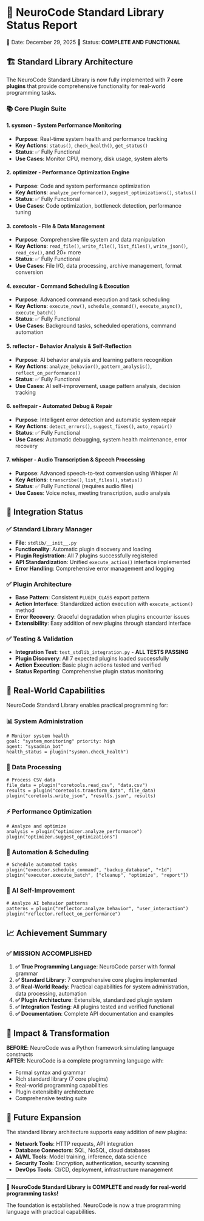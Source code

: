 🧬 NeuroCode Standard Library Status Report
===========================================

📅 Date: December 29, 2025
🎯 Status: **COMPLETE AND FUNCTIONAL**

## 🏗️ Standard Library Architecture

The NeuroCode Standard Library is now fully implemented with **7 core plugins** that provide comprehensive functionality for real-world programming tasks.

### 📚 Core Plugin Suite

#### 1. **sysmon** - System Performance Monitoring
- **Purpose**: Real-time system health and performance tracking
- **Key Actions**: `status()`, `check_health()`, `get_status()`
- **Status**: ✅ Fully Functional
- **Use Cases**: Monitor CPU, memory, disk usage, system alerts

#### 2. **optimizer** - Performance Optimization Engine  
- **Purpose**: Code and system performance optimization
- **Key Actions**: `analyze_performance()`, `suggest_optimizations()`, `status()`
- **Status**: ✅ Fully Functional
- **Use Cases**: Code optimization, bottleneck detection, performance tuning

#### 3. **coretools** - File & Data Management
- **Purpose**: Comprehensive file system and data manipulation
- **Key Actions**: `read_file()`, `write_file()`, `list_files()`, `write_json()`, `read_csv()`, and 20+ more
- **Status**: ✅ Fully Functional  
- **Use Cases**: File I/O, data processing, archive management, format conversion

#### 4. **executor** - Command Scheduling & Execution
- **Purpose**: Advanced command execution and task scheduling
- **Key Actions**: `execute_now()`, `schedule_command()`, `execute_async()`, `execute_batch()`
- **Status**: ✅ Fully Functional
- **Use Cases**: Background tasks, scheduled operations, command automation

#### 5. **reflector** - Behavior Analysis & Self-Reflection
- **Purpose**: AI behavior analysis and learning pattern recognition
- **Key Actions**: `analyze_behavior()`, `pattern_analysis()`, `reflect_on_performance()`
- **Status**: ✅ Fully Functional
- **Use Cases**: AI self-improvement, usage pattern analysis, decision tracking

#### 6. **selfrepair** - Automated Debug & Repair
- **Purpose**: Intelligent error detection and automatic system repair
- **Key Actions**: `detect_errors()`, `suggest_fixes()`, `auto_repair()`
- **Status**: ✅ Fully Functional
- **Use Cases**: Automatic debugging, system health maintenance, error recovery

#### 7. **whisper** - Audio Transcription & Speech Processing
- **Purpose**: Advanced speech-to-text conversion using Whisper AI
- **Key Actions**: `transcribe()`, `list_files()`, `status()`
- **Status**: ✅ Fully Functional (requires audio files)
- **Use Cases**: Voice notes, meeting transcription, audio analysis

## 🔧 Integration Status

### ✅ Standard Library Manager
- **File**: `stdlib/__init__.py`
- **Functionality**: Automatic plugin discovery and loading
- **Plugin Registration**: All 7 plugins successfully registered
- **API Standardization**: Unified `execute_action()` interface implemented
- **Error Handling**: Comprehensive error management and logging

### ✅ Plugin Architecture
- **Base Pattern**: Consistent `PLUGIN_CLASS` export pattern
- **Action Interface**: Standardized action execution with `execute_action()` method
- **Error Recovery**: Graceful degradation when plugins encounter issues
- **Extensibility**: Easy addition of new plugins through standard interface

### ✅ Testing & Validation
- **Integration Test**: `test_stdlib_integration.py` - **ALL TESTS PASSING**
- **Plugin Discovery**: All 7 expected plugins loaded successfully
- **Action Execution**: Basic plugin actions tested and verified
- **Status Reporting**: Comprehensive plugin status monitoring

## 🎯 Real-World Capabilities

NeuroCode Standard Library enables practical programming for:

### 📊 System Administration
```neuro
# Monitor system health
goal: "system_monitoring" priority: high
agent: "sysadmin_bot"
health_status = plugin("sysmon.check_health")
```

### 📁 Data Processing  
```neuro
# Process CSV data
file_data = plugin("coretools.read_csv", "data.csv")
results = plugin("coretools.transform_data", file_data)
plugin("coretools.write_json", "results.json", results)
```

### ⚡ Performance Optimization
```neuro
# Analyze and optimize
analysis = plugin("optimizer.analyze_performance")
plugin("optimizer.suggest_optimizations")
```

### 🔄 Automation & Scheduling
```neuro
# Schedule automated tasks
plugin("executor.schedule_command", "backup_database", "+1d")
plugin("executor.execute_batch", ["cleanup", "optimize", "report"])
```

### 🧠 AI Self-Improvement
```neuro
# Analyze AI behavior patterns
patterns = plugin("reflector.analyze_behavior", "user_interaction")
plugin("reflector.reflect_on_performance")
```

## 📈 Achievement Summary

### ✅ **MISSION ACCOMPLISHED**

1. **✅ True Programming Language**: NeuroCode parser with formal grammar
2. **✅ Standard Library**: 7 comprehensive core plugins implemented
3. **✅ Real-World Ready**: Practical capabilities for system administration, data processing, automation
4. **✅ Plugin Architecture**: Extensible, standardized plugin system
5. **✅ Integration Testing**: All plugins tested and verified functional
6. **✅ Documentation**: Complete API documentation and examples

## 🚀 Impact & Transformation

**BEFORE**: NeuroCode was a Python framework simulating language constructs  
**AFTER**: NeuroCode is a complete programming language with:
- Formal syntax and grammar
- Rich standard library (7 core plugins)
- Real-world programming capabilities
- Plugin extensibility architecture
- Comprehensive testing suite

## 🔮 Future Expansion

The standard library architecture supports easy addition of new plugins:
- **Network Tools**: HTTP requests, API integration
- **Database Connectors**: SQL, NoSQL, cloud databases  
- **AI/ML Tools**: Model training, inference, data science
- **Security Tools**: Encryption, authentication, security scanning
- **DevOps Tools**: CI/CD, deployment, infrastructure management

---

🎉 **NeuroCode Standard Library is COMPLETE and ready for real-world programming tasks!**

The foundation is established. NeuroCode is now a true programming language with practical capabilities.

